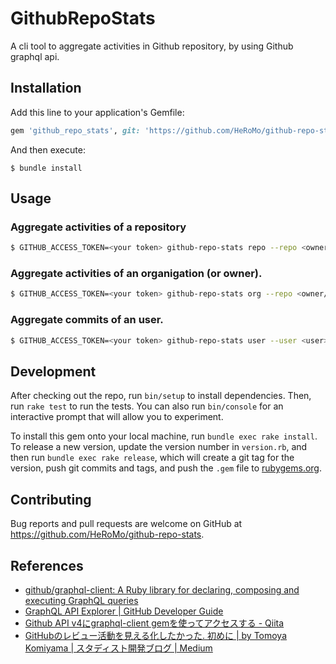 # GithubRepoStats

A cli tool to aggregate activities in Github repository, by using Github graphql api.

## Installation

Add this line to your application's Gemfile:

```ruby
gem 'github_repo_stats', git: 'https://github.com/HeRoMo/github-repo-stats'
```

And then execute:

    $ bundle install

## Usage

### Aggregate activities of a repository
```bash
$ GITHUB_ACCESS_TOKEN=<your token> github-repo-stats repo --repo <owner/repo> --start-month YYYY-MM
```

### Aggregate activities of an organigation (or owner).
```bash
$ GITHUB_ACCESS_TOKEN=<your token> github-repo-stats org --repo <owner/repo> --start-month YYYY-MM
```

### Aggregate commits of an user.
```bash
$ GITHUB_ACCESS_TOKEN=<your token> github-repo-stats user --user <user> --start-month YYYY-MM
```

## Development

After checking out the repo, run `bin/setup` to install dependencies. Then, run `rake test` to run the tests. You can also run `bin/console` for an interactive prompt that will allow you to experiment.

To install this gem onto your local machine, run `bundle exec rake install`. To release a new version, update the version number in `version.rb`, and then run `bundle exec rake release`, which will create a git tag for the version, push git commits and tags, and push the `.gem` file to [rubygems.org](https://rubygems.org).

## Contributing

Bug reports and pull requests are welcome on GitHub at https://github.com/HeRoMo/github-repo-stats.

## References

- [github/graphql\-client: A Ruby library for declaring, composing and executing GraphQL queries](https://github.com/github/graphql-client)
- [GraphQL API Explorer \| GitHub Developer Guide](https://developer.github.com/v4/explorer/)
- [Github API v4にgraphql\-client gemを使ってアクセスする \- Qiita](https://qiita.com/skuroki@github/items/eecc454edb2ac984be25)
- [GitHubのレビュー活動を見える化したかった\. 初めに \| by Tomoya Komiyama \| スタディスト開発ブログ \| Medium](https://medium.com/studist-dev/github-pr-analysis-d7cc51e76973)
